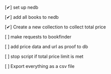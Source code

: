 [✔] set up nedb

[✔] add all books to nedb

[✔] Create a new collection to collect total price 

[ ] make requests to bookfinder

[ ] add price data and url as proof to db

[ ] stop script if total price limit is met

[ ] Export everything as a csv file